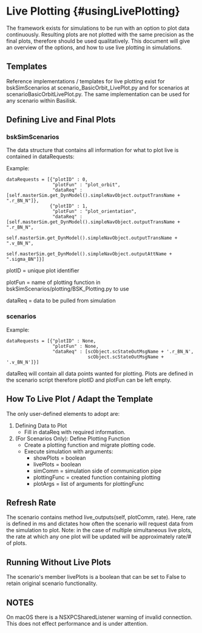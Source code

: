 # Live Plotting {#usingLivePlotting}

The framework exists for simulations to be run with an option to plot data continuously. Resulting plots are not plotted with the same precision as the final plots, therefore should be used qualitatively. This document will give an overview of the options, and how to use live plotting in simulations. 

## Templates

Reference implementations / templates for live plotting exist for bskSimScenarios at scenario_BasicOrbit_LivePlot.py and for scenarios at scenarioBasicOrbitLivePlot.py. The same implementation can be used for any scenario within Basilisk.

## Defining Live and Final Plots
### bskSimScenarios
The data structure that contains all information for what to plot live is contained in dataRequests: 

Example: 
```
dataRequests = [{"plotID" : 0, 
                 "plotFun" : "plot_orbit", 
                 "dataReq" : [self.masterSim.get_DynModel().simpleNavObject.outputTransName + ".r_BN_N"]}, 
                {"plotID" : 1, 
                 "plotFun" : "plot_orientation", 
                 "dataReq" : [self.masterSim.get_DynModel().simpleNavObject.outputTransName + ".r_BN_N", 
                              self.masterSim.get_DynModel().simpleNavObject.outputTransName + ".v_BN_N", 
                              self.masterSim.get_DynModel().simpleNavObject.outputAttName + ".sigma_BN"]}] 
```
plotID = unique plot identifier 

plotFun = name of plotting function in bskSimScenarios/plotting/BSK_Plotting.py to use 

dataReq = data to be pulled from simulation 

### scenarios
Example: 

```
dataRequests = [{"plotID" : None, 
                 "plotFun" : None, 
                 "dataReq" : [scObject.scStateOutMsgName + '.r_BN_N', 
                              scObject.scStateOutMsgName + '.v_BN_N']}] 
```

dataReq will contain all data points wanted for plotting. Plots are defined in the scenario script therefore plotID and plotFun can be left empty. 

## How To Live Plot / Adapt the Template 
The only user-defined elements to adopt are: 

1. Defining Data to Plot
    * Fill in dataReq with required information. 
2. (For Scenarios Only): Define Plotting Function
    * Create a plotting function and migrate plotting code.
    * Execute simulation with arguments: 
        * showPlots = boolean 
        * livePlots = boolean
        * simComm = simulation side of communication pipe 
        * plottingFunc = created function containing plotting 
        * plotArgs = list of arguments for plottingFunc     

## Refresh Rate

The scenario contains method live_outputs(self, plotComm, rate). Here, rate is defined in ms and dictates how often the scenario will request data from the simulation to plot. Note: in the case of multiple simultaneous live plots, the rate at which any one plot will be updated will be approximately rate/# of plots. 

## Running Without Live Plots

The scenario's member livePlots is a boolean that can be set to False to retain original scenario functionality. 

## NOTES

On macOS there is a NSXPCSharedListener warning of invalid connection. This does not effect performance and is under attention.  

